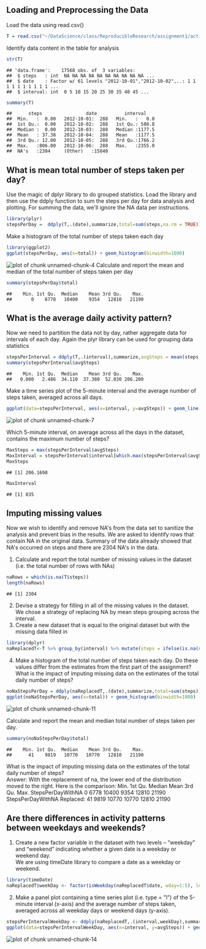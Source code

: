 ## Loading and Preprocessing the Data
Load the data using read.csv()

```r
T = read.csv("~/DataScience/class/ReproducibleResearch/assignment1/activity.csv")
```
Identify data content in the table for analysis

```r
str(T)
```

```
## 'data.frame':	17568 obs. of  3 variables:
##  $ steps   : int  NA NA NA NA NA NA NA NA NA NA ...
##  $ date    : Factor w/ 61 levels "2012-10-01","2012-10-02",..: 1 1 1 1 1 1 1 1 1 1 ...
##  $ interval: int  0 5 10 15 20 25 30 35 40 45 ...
```

```r
summary(T)
```

```
##      steps                date          interval     
##  Min.   :  0.00   2012-10-01:  288   Min.   :   0.0  
##  1st Qu.:  0.00   2012-10-02:  288   1st Qu.: 588.8  
##  Median :  0.00   2012-10-03:  288   Median :1177.5  
##  Mean   : 37.38   2012-10-04:  288   Mean   :1177.5  
##  3rd Qu.: 12.00   2012-10-05:  288   3rd Qu.:1766.2  
##  Max.   :806.00   2012-10-06:  288   Max.   :2355.0  
##  NA's   :2304     (Other)   :15840
```
## What is mean total number of steps taken per day?
Use the magic of dplyr library to do grouped statistics. Load the library and then use the ddply function to sum the steps per day for data analysis and plotting. For summing the data, we'll ignore the NA data per instructions.

```r
library(plyr)
stepsPerDay =  ddply(T,.(date),summarize,total=sum(steps,na.rm = TRUE))
```
Make a histogram of the total number of steps taken each day

```r
library(ggplot2)
ggplot(stepsPerDay, aes(x=total)) + geom_histogram(binwidth=1000)
```

![plot of chunk unnamed-chunk-4](figure/unnamed-chunk-4-1.png) 
Calculate and report the mean and median of the total number of steps taken per day

```r
summary(stepsPerDay$total)
```

```
##    Min. 1st Qu.  Median    Mean 3rd Qu.    Max. 
##       0    6778   10400    9354   12810   21190
```

## What is the average daily activity pattern?
Now we need to partition the data not by day, rather aggregate data for intervals of each day. Again the plyr library can be used for grouping data statistics

```r
stepsPerInterval = ddply(T,.(interval),summarize,avgSteps = mean(steps,na.rm = TRUE))
summary(stepsPerInterval$avgSteps)
```

```
##    Min. 1st Qu.  Median    Mean 3rd Qu.    Max. 
##   0.000   2.486  34.110  37.380  52.830 206.200
```
Make a time series plot of the 5-minute interval and the average number of steps taken, averaged across all days.

```r
ggplot(data=stepsPerInterval, aes(x=interval, y=avgSteps)) + geom_line()
```

![plot of chunk unnamed-chunk-7](figure/unnamed-chunk-7-1.png) 

Which 5-minute interval, on average across all the days in the dataset, contains the maximum number of steps?

```r
MaxSteps = max(stepsPerInterval$avgSteps)
MaxInterval = stepsPerInterval$interval[which.max(stepsPerInterval$avgSteps)]
MaxSteps
```

```
## [1] 206.1698
```

```r
MaxInterval
```

```
## [1] 835
```
## Imputing missing values
Now we wish to identify and remove NA's from the data set to sanitize the analysis and prevent bias in the results. We are asked to identify rows that contain NA in the original data. Summary of the data already showed that NA's occurred on steps and there are 2304 NA's in the data.      
1. Calculate and report the total number of missing values in the dataset (i.e. the total number of rows with NAs)

```r
naRows = which(is.na(T$steps))
length(naRows)
```

```
## [1] 2304
```

2. Devise a strategy for filling in all of the missing values in the dataset.   
We chose a strategy of replacing NA by mean steps grouping across the interval.
3. Create a new dataset that is equal to the original dataset but with the missing data filled in

```r
library(dplyr)
naReplacedT<-T %>% group_by(interval) %>% mutate(steps = ifelse(is.na(steps), mean(steps, na.rm = TRUE), steps))
```
4. Make a histogram of the total number of steps taken each day. Do these values differ from the estimates from the first part of the assignment? What is the impact of imputing missing data on the estimates of the total daily number of steps?

```r
noNaStepsPerDay = ddply(naReplacedT,.(date),summarize,total=sum(steps))
ggplot(noNaStepsPerDay, aes(x=total)) + geom_histogram(binwidth=1000)
```

![plot of chunk unnamed-chunk-11](figure/unnamed-chunk-11-1.png) 

Calculate and report the mean and median total number of steps taken per day.

```r
summary(noNaStepsPerDay$total)
```

```
##    Min. 1st Qu.  Median    Mean 3rd Qu.    Max. 
##      41    9819   10770   10770   12810   21190
```

What is the impact of imputing missing data on the estimates of the total daily number of steps?   
Answer: With the replacement of na, the lower end of the distribution moved to the right. Here is the comparison:
                            Min. 1st Qu.  Median    Mean 3rd Qu.    Max. 
StepsPerDayWithNA             0    6778   10400    9354   12810   21190 
StepsPerDayWithNA Replaced:  41    9819   10770   10770   12810   21190 

## Are there differences in activity patterns between weekdays and weekends?
1. Create a new factor variable in the dataset with two levels – “weekday” and “weekend” indicating whether a given date is a weekday or weekend day.   
We are using timeDate library to compare a date as a weekday or weekend.

```r
library(timeDate)
naReplacedT$weekDay <- factor(isWeekday(naReplacedT$date, wday=1:5), levels=c(FALSE, TRUE), labels=c('weekend', 'weekday'))
```
2. Make a panel plot containing a time series plot (i.e. type = "l") of the 5-minute interval (x-axis) and the average number of steps taken, averaged across all weekday days or weekend days (y-axis). 

```r
stepsPerIntervalWeekDay <- ddply(naReplacedT,.(interval,weekDay),summarize,avgSteps = mean(steps))
ggplot(data=stepsPerIntervalWeekDay, aes(x=interval, y=avgSteps)) + geom_line()+facet_wrap(~weekDay, nrow=2)
```

![plot of chunk unnamed-chunk-14](figure/unnamed-chunk-14-1.png) 

